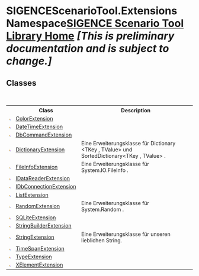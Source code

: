 # SIGENCEScenarioTool.Extensions Namespace<a href="https://github.com/ObiWanLansi/SIGENCE-Scenario-Tool">SIGENCE Scenario Tool Library Home</a> _**\[This is preliminary documentation and is subject to change.\]**_

## Classes
&nbsp;<table><tr><th></th><th>Class</th><th>Description</th></tr><tr><td>![Public class](media/pubclass.gif "Public class")</td><td><a href="631bac82-e951-7bdb-8652-ab37dde90f78.md">ColorExtension</a></td><td></td></tr><tr><td>![Public class](media/pubclass.gif "Public class")</td><td><a href="916f2c7e-c8bf-fe73-f500-27e178f2a43b.md">DateTimeExtension</a></td><td></td></tr><tr><td>![Public class](media/pubclass.gif "Public class")</td><td><a href="6a1cd324-3306-4361-4d98-8c0ba1fc899f.md">DbCommandExtension</a></td><td></td></tr><tr><td>![Public class](media/pubclass.gif "Public class")</td><td><a href="fad9f38d-4408-43b2-763a-5dd0dacf6b42.md">DictionaryExtension</a></td><td>
Eine Erweiterungsklasse für Dictionary <TKey , TValue> und SortedDictionary<TKey , TValue> .</td></tr><tr><td>![Public class](media/pubclass.gif "Public class")</td><td><a href="4b37a499-616c-9b4f-d611-dbfd41089a41.md">FileInfoExtension</a></td><td>
Eine Erweiterungsklasse für System.IO.FileInfo .</td></tr><tr><td>![Public class](media/pubclass.gif "Public class")</td><td><a href="bff4e8f3-6f4b-e3ce-56fe-f4a77dffa628.md">IDataReaderExtension</a></td><td></td></tr><tr><td>![Public class](media/pubclass.gif "Public class")</td><td><a href="e6d0fb25-75d3-383a-7631-9fa75e8987aa.md">IDbConnectionExtension</a></td><td></td></tr><tr><td>![Public class](media/pubclass.gif "Public class")</td><td><a href="8eda34f2-fcee-d7ec-2271-78981032bcd0.md">ListExtension</a></td><td></td></tr><tr><td>![Public class](media/pubclass.gif "Public class")</td><td><a href="ec79cd66-cabe-b34d-c958-1063ff30e004.md">RandomExtension</a></td><td>
Eine Erweiterungsklasse für System.Random .</td></tr><tr><td>![Public class](media/pubclass.gif "Public class")</td><td><a href="ba2e0331-d80c-b9c0-226b-e22ef62f61eb.md">SQLiteExtension</a></td><td></td></tr><tr><td>![Public class](media/pubclass.gif "Public class")</td><td><a href="0c0bbfeb-dc8b-5bc8-7221-e68085148068.md">StringBuilderExtension</a></td><td></td></tr><tr><td>![Public class](media/pubclass.gif "Public class")</td><td><a href="12417b32-74c3-2dac-886a-2d72d4bbf5b8.md">StringExtension</a></td><td>
Eine Erweiterungsklasse für unseren lieblichen String.</td></tr><tr><td>![Public class](media/pubclass.gif "Public class")</td><td><a href="dd1acf2e-050e-cc31-e694-d903834c539e.md">TimeSpanExtension</a></td><td></td></tr><tr><td>![Public class](media/pubclass.gif "Public class")</td><td><a href="89f8010b-d49e-c347-4cca-5e9a5d3e41fd.md">TypeExtension</a></td><td></td></tr><tr><td>![Public class](media/pubclass.gif "Public class")</td><td><a href="37d98cab-9eaf-9109-4126-dc3d0c055a97.md">XElementExtension</a></td><td /></tr></table>&nbsp;
